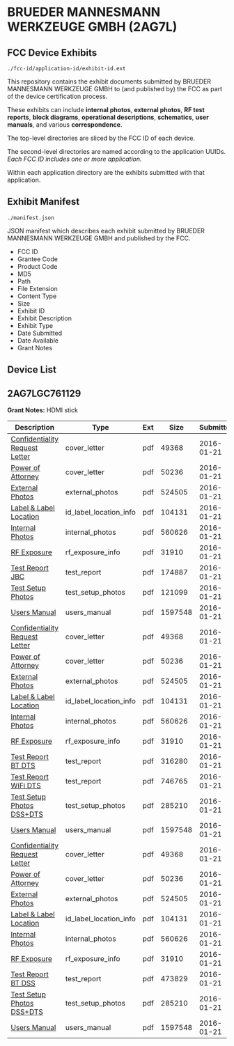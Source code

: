 # BRUEDER MANNESMANN WERKZEUGE GMBH (2AG7L)
## FCC Device Exhibits

```
./fcc-id/application-id/exhibit-id.ext
```

This repository contains the exhibit documents submitted by BRUEDER MANNESMANN WERKZEUGE GMBH to (and published by) the FCC as part of the device certification process.

These exhibits can include **internal photos**, **external photos**, **RF test reports**, **block diagrams**, **operational descriptions**, **schematics**, **user manuals**, and various **correspondence**.

The top-level directories are sliced by the FCC ID of each device.

The second-level directories are named according to the application UUIDs. *Each FCC ID includes one or more application.*

Within each application directory are the exhibits submitted with that application. 

## Exhibit Manifest

```
./manifest.json
```

JSON manifest which describes each exhibit submitted by BRUEDER MANNESMANN WERKZEUGE GMBH and published by the FCC.

- FCC ID
- Grantee Code
- Product Code
- MD5
- Path
- File Extension
- Content Type
- Size
- Exhibit ID
- Exhibit Description
- Exhibit Type
- Date Submitted
- Date Available
- Grant Notes

## Device List
## 2AG7LGC761129
**Grant Notes:** HDMI stick

| Description | Type | Ext | Size | Submitted | Available |
| ----------- | ---- | --- | ---- | --------- | --------- |
| [Confidentiality Request Letter](2AG7LGC761129/3e4d1fdc96955a2bbf3869d3fc7aa964/2879987.pdf) | cover_letter | pdf | 49368 | 2016-01-21 | 2016-01-21 |
| [Power of Attorney](2AG7LGC761129/3e4d1fdc96955a2bbf3869d3fc7aa964/2879988.pdf) | cover_letter | pdf | 50236 | 2016-01-21 | 2016-01-21 |
| [External Photos](2AG7LGC761129/3e4d1fdc96955a2bbf3869d3fc7aa964/2879984.pdf) | external_photos | pdf | 524505 | 2016-01-21 | 2016-01-21 |
| [Label & Label Location](2AG7LGC761129/3e4d1fdc96955a2bbf3869d3fc7aa964/2879986.pdf) | id_label_location_info | pdf | 104131 | 2016-01-21 | 2016-01-21 |
| [Internal Photos](2AG7LGC761129/3e4d1fdc96955a2bbf3869d3fc7aa964/2879985.pdf) | internal_photos | pdf | 560626 | 2016-01-21 | 2016-01-21 |
| [RF Exposure](2AG7LGC761129/3e4d1fdc96955a2bbf3869d3fc7aa964/2879989.pdf) | rf_exposure_info | pdf | 31910 | 2016-01-21 | 2016-01-21 |
| [Test Report JBC](2AG7LGC761129/3e4d1fdc96955a2bbf3869d3fc7aa964/2880042.pdf) | test_report | pdf | 174887 | 2016-01-21 | 2016-01-21 |
| [Test Setup Photos](2AG7LGC761129/3e4d1fdc96955a2bbf3869d3fc7aa964/2880043.pdf) | test_setup_photos | pdf | 121099 | 2016-01-21 | 2016-01-21 |
| [Users Manual](2AG7LGC761129/3e4d1fdc96955a2bbf3869d3fc7aa964/2879993.pdf) | users_manual | pdf | 1597548 | 2016-01-21 | 2016-01-21 |
| [Confidentiality Request Letter](2AG7LGC761129/5da157564aed2145b93707ff2eb5ad8a/2879987.pdf) | cover_letter | pdf | 49368 | 2016-01-21 | 2016-01-21 |
| [Power of Attorney](2AG7LGC761129/5da157564aed2145b93707ff2eb5ad8a/2879988.pdf) | cover_letter | pdf | 50236 | 2016-01-21 | 2016-01-21 |
| [External Photos](2AG7LGC761129/5da157564aed2145b93707ff2eb5ad8a/2879984.pdf) | external_photos | pdf | 524505 | 2016-01-21 | 2016-01-21 |
| [Label & Label Location](2AG7LGC761129/5da157564aed2145b93707ff2eb5ad8a/2879986.pdf) | id_label_location_info | pdf | 104131 | 2016-01-21 | 2016-01-21 |
| [Internal Photos](2AG7LGC761129/5da157564aed2145b93707ff2eb5ad8a/2879985.pdf) | internal_photos | pdf | 560626 | 2016-01-21 | 2016-01-21 |
| [RF Exposure](2AG7LGC761129/5da157564aed2145b93707ff2eb5ad8a/2879989.pdf) | rf_exposure_info | pdf | 31910 | 2016-01-21 | 2016-01-21 |
| [Test Report BT DTS](2AG7LGC761129/5da157564aed2145b93707ff2eb5ad8a/2879990.pdf) | test_report | pdf | 316280 | 2016-01-21 | 2016-01-21 |
| [Test Report WiFi DTS](2AG7LGC761129/5da157564aed2145b93707ff2eb5ad8a/2879991.pdf) | test_report | pdf | 746765 | 2016-01-21 | 2016-01-21 |
| [Test Setup Photos DSS+DTS](2AG7LGC761129/5da157564aed2145b93707ff2eb5ad8a/2879992.pdf) | test_setup_photos | pdf | 285210 | 2016-01-21 | 2016-01-21 |
| [Users Manual](2AG7LGC761129/5da157564aed2145b93707ff2eb5ad8a/2879993.pdf) | users_manual | pdf | 1597548 | 2016-01-21 | 2016-01-21 |
| [Confidentiality Request Letter](2AG7LGC761129/5a4050dcf844ec151a8c0a0d2eb4c504/2879987.pdf) | cover_letter | pdf | 49368 | 2016-01-21 | 2016-01-21 |
| [Power of Attorney](2AG7LGC761129/5a4050dcf844ec151a8c0a0d2eb4c504/2879988.pdf) | cover_letter | pdf | 50236 | 2016-01-21 | 2016-01-21 |
| [External Photos](2AG7LGC761129/5a4050dcf844ec151a8c0a0d2eb4c504/2879984.pdf) | external_photos | pdf | 524505 | 2016-01-21 | 2016-01-21 |
| [Label & Label Location](2AG7LGC761129/5a4050dcf844ec151a8c0a0d2eb4c504/2879986.pdf) | id_label_location_info | pdf | 104131 | 2016-01-21 | 2016-01-21 |
| [Internal Photos](2AG7LGC761129/5a4050dcf844ec151a8c0a0d2eb4c504/2879985.pdf) | internal_photos | pdf | 560626 | 2016-01-21 | 2016-01-21 |
| [RF Exposure](2AG7LGC761129/5a4050dcf844ec151a8c0a0d2eb4c504/2879989.pdf) | rf_exposure_info | pdf | 31910 | 2016-01-21 | 2016-01-21 |
| [Test Report BT DSS](2AG7LGC761129/5a4050dcf844ec151a8c0a0d2eb4c504/2880017.pdf) | test_report | pdf | 473829 | 2016-01-21 | 2016-01-21 |
| [Test Setup Photos DSS+DTS](2AG7LGC761129/5a4050dcf844ec151a8c0a0d2eb4c504/2879992.pdf) | test_setup_photos | pdf | 285210 | 2016-01-21 | 2016-01-21 |
| [Users Manual](2AG7LGC761129/5a4050dcf844ec151a8c0a0d2eb4c504/2879993.pdf) | users_manual | pdf | 1597548 | 2016-01-21 | 2016-01-21 |
